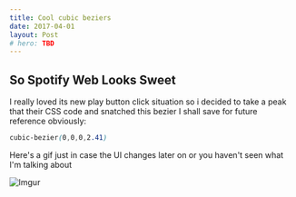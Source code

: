 ```yaml
---
title: Cool cubic beziers
date: 2017-04-01
layout: Post
# hero: TBD
---
```


## So Spotify Web Looks Sweet

I really loved its new play button click situation so i decided to take a peak that their CSS code and snatched this bezier I shall save for future reference obviously:

```css
cubic-bezier(0,0,0,2.41)
```

Here's a gif just in case the UI changes later on or you haven't seen what I'm talking about

![Imgur](http://i.imgur.com/sGoIJ5t.gifv)
